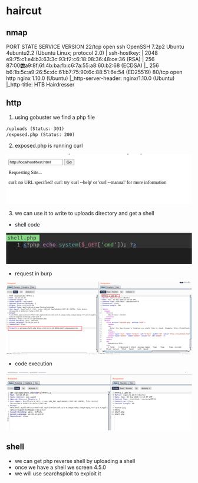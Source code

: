 # haircut



## nmap



PORT   STATE SERVICE VERSION
22/tcp open  ssh     OpenSSH 7.2p2 Ubuntu 4ubuntu2.2 (Ubuntu Linux; protocol 2.0)
| ssh-hostkey: 
|   2048 e9:75:c1:e4:b3:63:3c:93:f2:c6:18:08:36:48:ce:36 (RSA)
|   256 87:00:ab:a9:8f:6f:4b:ba:fb:c6:7a:55:a8:60:b2:68 (ECDSA)
|_  256 b6:1b:5c:a9:26:5c:dc:61:b7:75:90:6c:88:51:6e:54 (ED25519)
80/tcp open  http    nginx 1.10.0 (Ubuntu)
|_http-server-header: nginx/1.10.0 (Ubuntu)
|_http-title:  HTB Hairdresser



## http

1. using gobuster we find a php file

```
/uploads (Status: 301)
/exposed.php (Status: 200)
```



2. exposed.php is running curl

![image-20200920163824113](haircut.assets/image-20200920163824113.png)

3. we can use it to write to uploads directory and get a shell

- shell code

![image-20200920164545578](haircut.assets/image-20200920164545578.png)



- request in burp

![image-20200920164622034](haircut.assets/image-20200920164622034.png)



- code execution

![image-20200920164658073](haircut.assets/image-20200920164658073.png)



## shell

-  we can get php reverse shell by uploading a shell
- once we have a shell we screen 4.5.0 
- we will use searchsploit to exploit it

